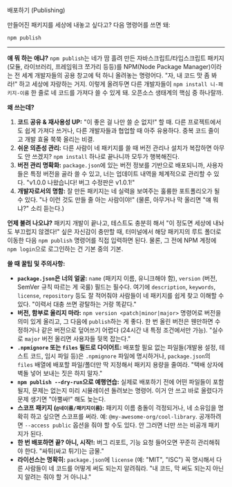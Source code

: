 배포하기 (Publishing)

만들어진 패키지를 세상에 내놓고 싶다고? 다음 명령어를 쓰면 돼:

```
npm publish
```

---

**얘 뭐 하는 애냐?**
`npm publish`는 네가 땀 흘려 만든 자바스크립트/타입스크립트 패키지(모듈, 라이브러리, 프레임워크 쪼가리 등등)를 NPM(Node Package Manager)이라는 전 세계 개발자들의 공용 창고에 턱 하니 올려놓는 명령어다. "자, 내 코드 맛 좀 봐라!" 하고 세상에 자랑하는 거지. 이렇게 올려두면 다른 개발자들이 `npm install 니-패키지-이름` 한 줄로 네 코드를 가져다 쓸 수 있게 돼. 오픈소스 생태계의 핵심 중 하나랄까.

**왜 쓰는데?**
1.  **코드 공유 & 재사용성 UP:** "이 좋은 걸 나만 쓸 순 없지!" 할 때. 다른 프로젝트에서도 쉽게 가져다 쓰거나, 다른 개발자들과 협업할 때 아주 유용하다. 중복 코드 줄이고 개발 효율 쭉쭉 올리는 비결.
2.  **쉬운 의존성 관리:** 다른 사람이 네 패키지를 쓸 때 버전 관리나 설치가 복잡하면 아무도 안 쓰겠지? `npm install` 하나로 끝나니까 모두가 행복해진다.
3.  **버전 관리 명확화:** `package.json`에 있는 버전 정보를 기반으로 배포되니까, 사용자들은 특정 버전을 골라 쓸 수 있고, 너는 업데이트 내역을 체계적으로 관리할 수 있다. "v1.0.0 나왔습니다! 버그 수정판은 v1.0.1!"
4.  **개발자로서의 명함:** 잘 만든 패키지는 네 실력을 보여주는 훌륭한 포트폴리오가 될 수 있다. "나 이런 것도 만들 줄 아는 사람이야!" (물론, 아무거나 막 올리면 "얘 뭐냐?" 소리 듣는다.)

**언제 불려 나오냐?**
패키지 개발이 끝나고, 테스트도 충분히 해서 "이 정도면 세상에 내놔도 부끄럽지 않겠다!" 싶은 자신감이 충만할 때, 터미널에서 해당 패키지의 루트 폴더로 이동한 다음 `npm publish` 명령어를 직접 입력하면 된다. 물론, 그 전에 NPM 계정에 `npm login`으로 로그인하는 건 기본 중의 기본.

**쓸 때 꿀팁 및 주의사항:**
*   **`package.json`은 너의 얼굴:** `name` (패키지 이름, 유니크해야 함), `version` (버전, SemVer 규칙 따르는 게 국룰) 필드는 필수다. 여기에 `description`, `keywords`, `license`, `repository` 등도 잘 적어줘야 사람들이 네 패키지를 쉽게 찾고 이해할 수 있다. "이력서 대충 쓰면 광탈하는 거랑 똑같다."
*   **버전, 함부로 올리지 마라:** `npm version <patch|minor|major>` 명령어로 버전을 의미 있게 올리고, 그 다음에 `publish`하는 게 좋다. 한 번 올린 버전은 웬만하면 수정하거나 같은 버전으로 덮어쓰기 어렵다 (24시간 내 특정 조건에서만 가능). "실수로 `major` 버전 올리면 사용자들 뒷목 잡는다."
*   **`.npmignore` 또는 `files` 필드로 다이어트:** 배포할 필요 없는 파일들(개발용 설정, 테스트 코드, 임시 파일 등)은 `.npmignore` 파일에 명시하거나, `package.json`의 `files` 배열에 배포할 파일/폴더만 딱 지정해서 패키지 용량을 줄여라. "택배 상자에 벽돌 넣어 보내는 짓은 하지 말자."
*   **`npm publish --dry-run`으로 예행연습:** 실제로 배포하기 전에 어떤 파일들이 포함될지, 문제는 없는지 미리 시뮬레이션 돌려보는 명령어. 이거 안 쓰고 바로 올렸다가 문제 생기면 "아뿔싸!" 해도 늦는다.
*   **스코프 패키지 (`@네이름/패키지이름`):** 패키지 이름 충돌이 걱정되거나, 네 소유임을 명확히 하고 싶으면 스코프를 써라. 예: `@my-awesome-org/cool-library`. 공개하려면 `--access public` 옵션을 줘야 할 수도 있다. 안 그러면 너만 쓰는 비공개 패키지가 된다.
*   **한 번 배포하면 끝? 아니, 시작!:** 버그 리포트, 기능 요청 들어오면 꾸준히 관리해줘야 한다. "싸튀(싸고 튀기)는 금물."
*   **라이선스는 명확히:** `package.json`에 `license` (예: "MIT", "ISC") 꼭 명시해서 다른 사람들이 네 코드를 어떻게 써도 되는지 알려줘라. "내 코드, 막 써도 되는지 아닌지 알려는 줘야 할 거 아니냐."